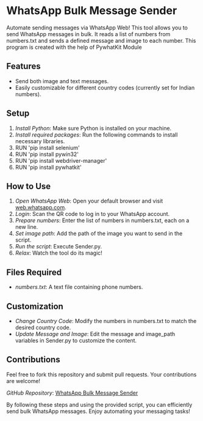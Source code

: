 # WhatsApp Bulk Message Sender

Automate sending messages via WhatsApp Web! This tool allows you to send WhatsApp messages in bulk. It reads a list of numbers from numbers.txt and sends a defined message and image to each number.
This program is created with the help of PywhatKit Module

## Features

- Send both image and text messages.
- Easily customizable for different country codes (currently set for Indian numbers).

## Setup

1. *Install Python*: Make sure Python is installed on your machine.
2. *Install required packages*: Run the following commands to install necessary libraries.
3. RUN 'pip install selenium'
4. RUN 'pip install pywin32'
4. RUN 'pip install webdriver-manager'
5. RUN 'pip install pywhatkit'
	

## How to Use

1. *Open WhatsApp Web*: Open your default browser and visit [web.whatsapp.com](https://web.whatsapp.com).
2. *Login*: Scan the QR code to log in to your WhatsApp account.
3. *Prepare numbers*: Enter the list of numbers in numbers.txt, each on a new line.
4. *Set image path*: Add the path of the image you want to send in the script.
5. *Run the script*: Execute Sender.py.
6. *Relax*: Watch the tool do its magic!

## Files Required

- *numbers.txt*: A text file containing phone numbers.

## Customization

- *Change Country Code*: Modify the numbers in numbers.txt to match the desired country code.
- *Update Message and Image*: Edit the message and image_path variables in Sender.py to customize the content.

## Contributions

Feel free to fork this repository and submit pull requests. Your contributions are welcome!


*GitHub Repository*: [WhatsApp Bulk Message Sender](https://github.com/roshanrajk/Whatsapp-Bulk-Message-Sender)

By following these steps and using the provided script, you can efficiently send bulk WhatsApp messages. Enjoy automating your messaging tasks!
